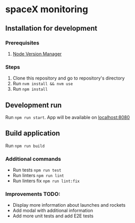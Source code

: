 # spaceX monitoring

## Installation for development
### Prerequisites

1. [Node Version Manager](https://github.com/nvm-sh/nvm)

### Steps

1. Clone this repository and go to repository's directory
2. Run `nvm install && nvm use`
3. Run `npm install`

## Development run

Run `npm run start`. App will be available on [localhost:8080](http://localhost:8080)

## Build application

Run `npm run build`

### Additional commands

- Run tests `npm run test`
- Run linters `npm run lint`
- Run linters fix `npm run lint:fix`

### Improvements TODO:

- Display more information about launches and rockets
- Add modal with additional information
- Add more unit tests and add E2E tests
